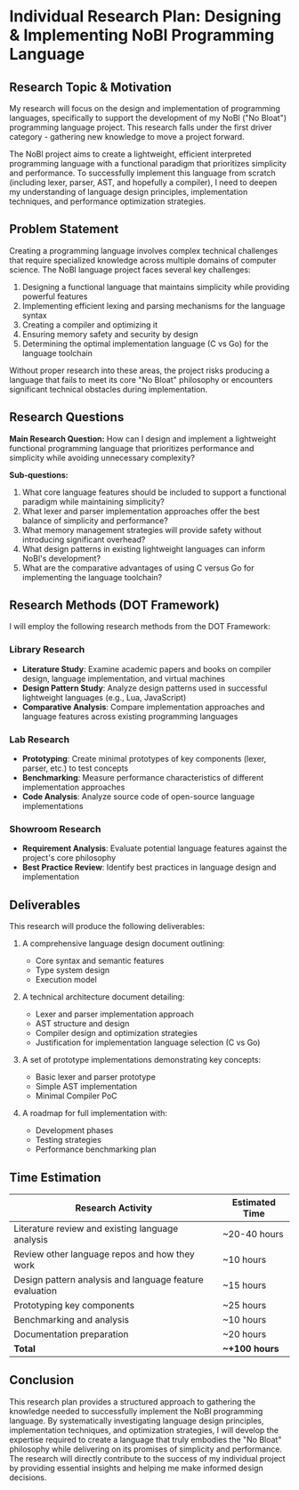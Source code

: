 # Individual Research Plan: Designing & Implementing NoBl Programming Language

## Research Topic & Motivation

My research will focus on the design and implementation of programming languages, specifically to support the development of my NoBl ("No Bloat") programming language project. This research falls under the first driver category - gathering new knowledge to move a project forward. 

The NoBl project aims to create a lightweight, efficient interpreted programming language with a functional paradigm that prioritizes simplicity and performance. To successfully implement this language from scratch (including lexer, parser, AST, and hopefully a compiler), I need to deepen my understanding of language design principles, implementation techniques, and performance optimization strategies.

## Problem Statement

Creating a programming language involves complex technical challenges that require specialized knowledge across multiple domains of computer science. The NoBl language project faces several key challenges:

1. Designing a functional language that maintains simplicity while providing powerful features
2. Implementing efficient lexing and parsing mechanisms for the language syntax
3. Creating a compiler and optimizing it
4. Ensuring memory safety and security by design
5. Determining the optimal implementation language (C vs Go) for the language toolchain

Without proper research into these areas, the project risks producing a language that fails to meet its core "No Bloat" philosophy or encounters significant technical obstacles during implementation.

## Research Questions

**Main Research Question:**
How can I design and implement a lightweight functional programming language that prioritizes performance and simplicity while avoiding unnecessary complexity?

**Sub-questions:**
1. What core language features should be included to support a functional paradigm while maintaining simplicity?
2. What lexer and parser implementation approaches offer the best balance of simplicity and performance?
4. What memory management strategies will provide safety without introducing significant overhead?
5. What design patterns in existing lightweight languages can inform NoBl's development?
6. What are the comparative advantages of using C versus Go for implementing the language toolchain?

## Research Methods (DOT Framework)

I will employ the following research methods from the DOT Framework:

### Library Research
* **Literature Study**: Examine academic papers and books on compiler design, language implementation, and virtual machines
* **Design Pattern Study**: Analyze design patterns used in successful lightweight languages (e.g., Lua, JavaScript)
* **Comparative Analysis**: Compare implementation approaches and language features across existing programming languages

### Lab Research  
* **Prototyping**: Create minimal prototypes of key components (lexer, parser, etc.) to test concepts
* **Benchmarking**: Measure performance characteristics of different implementation approaches
* **Code Analysis**: Analyze source code of open-source language implementations

### Showroom Research
* **Requirement Analysis**: Evaluate potential language features against the project's core philosophy
* **Best Practice Review**: Identify best practices in language design and implementation

## Deliverables

This research will produce the following deliverables:

1. A comprehensive language design document outlining:
   - Core syntax and semantic features
   - Type system design
   - Execution model

2. A technical architecture document detailing:
   - Lexer and parser implementation approach
   - AST structure and design
   - Compiler design and optimization strategies
   - Justification for implementation language selection (C vs Go)

3. A set of prototype implementations demonstrating key concepts:
   - Basic lexer and parser prototype
   - Simple AST implementation
   - Minimal Compiler PoC

4. A roadmap for full implementation with:
   - Development phases
   - Testing strategies
   - Performance benchmarking plan

## Time Estimation

| Research Activity | Estimated Time |
|-------------------|---------------|
| Literature review and existing language analysis | ~20-40 hours |
| Review other language repos and how they work | ~10 hours |
| Design pattern analysis and language feature evaluation | ~15 hours |
| Prototyping key components | ~25 hours |
| Benchmarking and analysis | ~10 hours |
| Documentation preparation | ~20 hours |
| **Total** | **~+100 hours** |

## Conclusion

This research plan provides a structured approach to gathering the knowledge needed to successfully implement the NoBl programming language. By systematically investigating language design principles, implementation techniques, and optimization strategies, I will develop the expertise required to create a language that truly embodies the "No Bloat" philosophy while delivering on its promises of simplicity and performance. The research will directly contribute to the success of my individual project by providing essential insights and helping me make informed design decisions.
